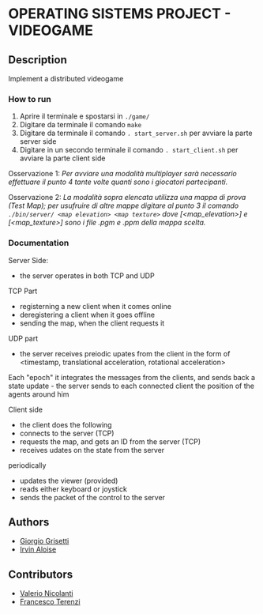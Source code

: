 # OPERATING SISTEMS PROJECT - VIDEOGAME
	
## Description
Implement a distributed videogame
    

### How to run
1. Aprire il terminale e spostarsi in `./game/`
2. Digitare da terminale il comando `make`
3. Digitare da terminale il comando `. start_server.sh` per avviare la parte server side
4. Digitare in un secondo terminale il comando `. start_client.sh` per avviare la parte client side

Osservazione 1: 
_Per avviare una modalità multiplayer sarà necessario effettuare il punto 4_
_tante volte quanti sono i giocatori partecipanti._

Osservazione 2:
_La modalità sopra elencata utilizza una mappa di prova (Test Map);_
_per usufruire di altre mappe digitare al punto 3 il comando `./bin/server/ <map elevation> <map texture>`_
_dove [<map_elevation>] e [<map_texture>] sono i file .pgm e .ppm della mappa scelta._



### Documentation
Server Side:
- the server operates in both TCP and UDP

TCP Part
- registerning a new client when it comes online
- deregistering a client when it goes offline
- sending the map, when the client requests it

  
UDP part
  - the server receives preiodic upates from the client
  in the form of
  <timestamp, translational acceleration, rotational acceleration>

Each "epoch" it integrates the messages from the clients,
and sends back a state update
    - the server sends to each connected client
      the position of the agents around him

Client side
- the client does the following
- connects to the server (TCP)
- requests the map, and gets an ID from the server (TCP)
- receives udates on the state from the server

periodically
- updates the viewer (provided)
- reads either keyboard or joystick
- sends the <UDP> packet of the control to the server

     
## Authors
- [Giorgio Grisetti](https://gitlab.com/grisetti)
- [Irvin Aloise](https://istinj.github.io/)

## Contributors
- [Valerio Nicolanti](https://github.com/valenico)
- [Francesco Terenzi](https://github.com/fratere)
